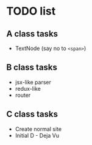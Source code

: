 # TODO list

## A class tasks

* TextNode (say no to `<span>`)

## B class tasks

* jsx-like parser
* redux-like
* router

## C class tasks

* Create normal site
* Initial D - Deja Vu
